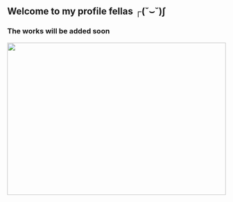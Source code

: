## Welcome to my profile fellas ┌(˘⌣˘)ʃ
### The works will be added soon
<img src="https://media.giphy.com/media/IpeYSEZshTefe/giphy.gif?cid=ecf05e473lisabzwix8artyng4mh00fqrcfyfae9afv4b7gf&ep=v1_gifs_related&rid=giphy.gif&ct=g" width="100%" height="30%" />
